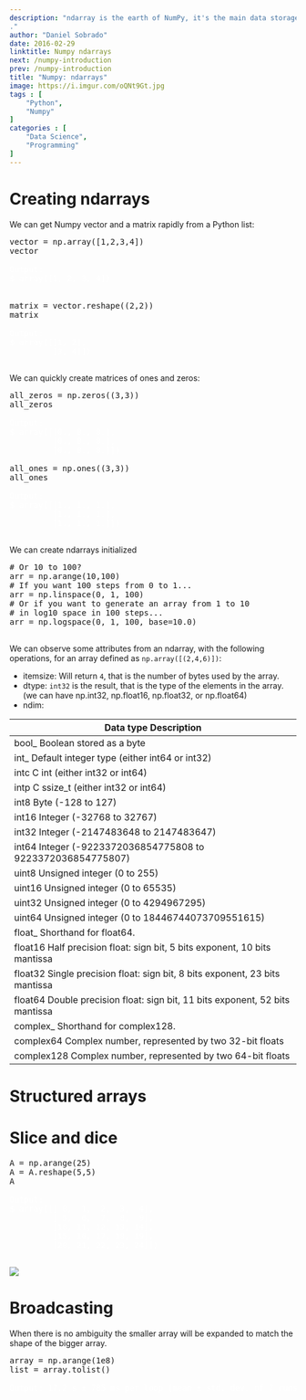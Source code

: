 ```yaml
---
description: "ndarray is the earth of NumPy, it's the main data storage object of the framework. It is a homogeneus array, all the components share the same data-type. 
."
author: "Daniel Sobrado"
date: 2016-02-29
linktitle: Numpy ndarrays
next: /numpy-introduction
prev: /numpy-introduction
title: "Numpy: ndarrays"
image: https://i.imgur.com/oQNt9Gt.jpg
tags : [
    "Python",
	"Numpy"
]
categories : [
    "Data Science",
	"Programming"
]
---
```


# Creating ndarrays

We can get Numpy vector and a matrix rapidly from a Python list:

<pre class="prettyprint lang-py linenums">
vector = np.array([1,2,3,4])
vector
<span class="nocode" style="color:white">
Output:
$ array([1, 2, 3, 4])

</span>
matrix = vector.reshape((2,2))
matrix
<span class="nocode" style="color:white">
Output:
$ array([[1, 2],
         [3, 4]])
</span>
</pre>

We can quickly create matrices of ones and zeros: 

<pre class="prettyprint lang-py linenums">
all_zeros = np.zeros((3,3))
all_zeros
<span class="nocode" style="color:white">
Output:
$ array([[0., 0., 0.],
         [0., 0., 0.],
         [0., 0., 0.]])
</span>
all_ones = np.ones((3,3))
all_ones
<span class="nocode" style="color:white">
Output:
$ array([[1., 1., 1.],
         [1., 1., 1.],
         [1., 1., 1.]])
</span>
</pre>

We can create ndarrays initialized 

<pre class="prettyprint lang-py linenums">
# Or 10 to 100?
arr = np.arange(10,100)
# If you want 100 steps from 0 to 1...
arr = np.linspace(0, 1, 100)
# Or if you want to generate an array from 1 to 10
# in log10 space in 100 steps...
arr = np.logspace(0, 1, 100, base=10.0)
</span>
</pre>

We can observe some attributes from an ndarray, with the following operations, for an array defined as `np.array([(2,4,6)])`:

* itemsize: Will return `4`, that is the number of bytes used by the array. 
* dtype: `int32` is the result, that is the type of the elements in the array. (we can have np.int32, np.float16, np.float32, or np.float64)
* ndim: 


| Data type	Description                    |
|------------------------------------------|
| bool_	Boolean stored as a byte           |
| int_	Default integer type (either int64 or int32) |
| intc	C int (either int32 or int64) |
| intp	C ssize_t (either int32 or int64) |
| int8	Byte (-128 to 127)                  |
| int16	Integer (-32768 to 32767)          |
| int32	Integer (-2147483648 to 2147483647) |
| int64	Integer (-9223372036854775808 to 9223372036854775807) |
| uint8	Unsigned integer (0 to 255)        |
| uint16	Unsigned integer (0 to 65535)     |
| uint32	Unsigned integer (0 to 4294967295) |
| uint64	Unsigned integer (0 to 18446744073709551615) |
| float_	Shorthand for float64.            |
| float16	Half precision float: sign bit, 5 bits exponent, 10 bits mantissa |
| float32	Single precision float: sign bit, 8 bits exponent, 23 bits mantissa |
| float64	Double precision float: sign bit, 11 bits exponent, 52 bits mantissa |
| complex_	Shorthand for complex128.       |
| complex64	Complex number, represented by two 32-bit floats |
| complex128	Complex number, represented by two 64-bit floats |


# Structured arrays

# Slice and dice

<pre class="prettyprint lang-py linenums">
A = np.arange(25)
A = A.reshape(5,5)
A
<span class="nocode" style="color:white">
Output:
$ array([[ 0,  1,  2,  3,  4],
         [ 5,  6,  7,  8,  9],
         [10, 11, 12, 13, 14],
         [15, 16, 17, 18, 19],
         [20, 21, 22, 23, 24]])
</span>
</pre>

![](https://i.imgur.com/cng9d6r.png)

# Broadcasting

When there is no ambiguity the smaller array will be expanded to match the shape of the bigger array.

<pre class="prettyprint lang-py linenums">
array = np.arange(1e8)
list = array.tolist()
<span class="nocode" style="color:white">
Output: 17.2 s ± 785 ms per loop (mean ± std. dev. of 7 runs, 1 loop each)
</span>
</pre>